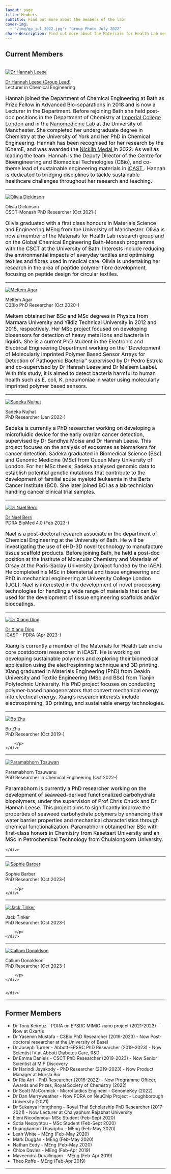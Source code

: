 ```yaml
---
layout: page
title: Members
subtitle: Find out more about the members of the lab!
cover-img:
  - '/img/gp_jul_2022.jpg': "Group Photo July 2022"
share-description: Find out more about the Materials for Health Lab members!
---
```


## Current Members

<div class="container">
<div class="row">&nbsp;</div>
	

<div class="row">
	<div class="col-md-3"><a class="thumb" href="#">
		<img src="/img/Leese H 29668-0334_Dept photo_BW.jpg" class="img-responsive" alt="Dr Hannah Leese" /></a>
	</div>
	<div class="col-md-9">
		<p> <a href="https://researchportal.bath.ac.uk/en/persons/hannah-leese"> Dr Hannah Leese (Group Lead) </a> <br>
		Lecturer in Chemical Engineering <br>
		<p style="color:black;font-size:16px;">Hannah joined the Department of Chemical Engineering at Bath as Prize Fellow in Advanced Bio-separations in 2018 and is now a Lecturer in the Department. Before rejoining Bath she held post-doc positions in the Department of Chemistry at <a href="https://www.imperial.ac.uk/nanostructures-and-composites"> Imperial College London  </a> and in the <a href="https://www.nanomedicinelab.com/"> Nanomedicine Lab </a> at the University of Manchester. She completed her undergraduate degree in Chemistry at the University of York and her PhD in Chemical Engineering. Hannah has been recognised for her research by the IChemE, and was awarded the <a href="https://www.icheme.org/knowledge/medals-and-prizes/research-and-teaching/nicklin-medal/"> Nicklin Medal </a> in 2022. As well as leading the team, Hannah is the Deputy Director of the Centre for Bioengineering and Biomedical Technologies (CBio), and co-theme lead of sustainable engineering  materials in <a href="https://icast.org.uk/core-research-programme/sustainable-engineering-materials/"> iCAST </a>. Hannah is dedicated to bridging disciplines to tackle sustainable healthcare challenges throughout her research and teaching. </p>
		</p>
	</div>
</div>

<hr>

<div class="row">
	<div class="col-md-3"><a class="thumb" href="#">
		<img src="/img/OD_photo1.jpg" class="img-responsive" alt="Olivia Dickinson" /></a>
	</div>
	<div class="col-md-9">
		<p> <a> Olivia Dickinson </a> <br>
		CSCT-Monash PhD Researcher (Oct 2021-)  <br>
		<p style="color:black;font-size:16px;">Olivia graduated with a first class honours in Materials Science and Engineering MEng from the University of Manchester. Olivia is now a member of the Materials for Health Lab research group and on the Global Chemical Engineering Bath-Monash programme with the CSCT at the University of Bath. Interests include reducing the environmental impacts of everyday textiles and optimising textiles and fibres used in medical care. Olivia is undertaking her research in the area of peptide polymer fibre development, focusing on peptide design for circular textiles.  </p>  
		 </p>
	</div>
</div>

<hr>

<div class="row">
	<div class="col-md-3"><a class="thumb" href="#">
		<img src="/img/Meltem.jpg" class="img-responsive" alt="Meltem Agar" /></a>
	</div>
	<div class="col-md-9">
		<p> <a> Meltem Agar </a> <br>
		C3Bio PhD Researcher (Oct 2020-) <br>
		<p style="color:black;font-size:16px;">Meltem obtained her BSc and MSc degrees in Physics from Marmara University and Yildiz Technical University in 2012 and 2015, respectively. Her MSc project focused on developing biosensors for detection of heavy metal ions and bacteria in liquids. She is a current PhD student in the Electronic and Electrical Engineering Department working on the ‘’Development of Molecularly Imprinted Polymer Based Sensor Arrays for Detection of Pathogenic Bacteria’’ supervised by Dr Pedro Estrela and co-supervised by Dr Hannah Leese and Dr Maisem Laabei. With this study, it is aimed to detect bacteria harmful to human health such as E. coli, K. pneumoniae in water using molecularly imprinted polymer based sensors. </p>  
		 </p>
	</div>
</div>


<hr>

<div class="row">
	<div class="col-md-3"><a class="thumb" href="#">
		<img src="/img/SN.jpg" class="img-responsive" alt="Sadeka Nujhat" /></a>
	</div>
	<div class="col-md-9">
		<p> Sadeka Nujhat <br>
		PhD Researcher (Jan 2022-)<br>
		<p style="color:black;font-size:16px;">Sadeka is currently a PhD researcher working on developing a microfluidic device for the early ovarian cancer detection, supervised by Dr Sandhya Moise and Dr Hannah Leese. This project focuses on the analysis of exosomes as biomarkers for cancer detection. Sadeka graduated in Biomedical Science (BSc) and Genomic Medicine (MSc) from Queen Mary University of London. For her MSc thesis, Sadeka analysed genomic data to establish potential genetic mutations that contribute to the development of familial acute myeloid leukaemia in the Barts Cancer Institute (BCI). She later joined BCI as a lab technician handling cancer clinical trial samples. </p>
		</p>
	</div>
</div>

<hr>

<div class="row">
	<div class="col-md-3"><a class="thumb" href="#">
		<img src="/img/NB.jpg" class="img-responsive" alt="Dr Nael Berri" /></a>
	</div>
	<div class="col-md-9">
		<p> <a href="https://researchportal.bath.ac.uk/en/persons/nael-berri/"> Dr Nael Berri </a> <br>
		PDRA BioMed 4.0 (Feb 2023-) <br>
		<p style="color:black;font-size:16px;">Nael is a post-doctoral research associate in the department of Chemical Engineering at the University of Bath. He will be investigating the use of eHD-3D novel technology to manufacture tissue scaffold products. Before joining Bath, he held a post-doc position at the Institute of Molecular Chemistry and Materials of Orsay at the Paris-Saclay University (project funded by the IAEA).  He completed his MSc in biomaterial and tissue engineering and PhD in mechanical engineering at University College London (UCL). Nael is interested in the development of novel processing technologies for handling a wide range of materials that can be used for the development of tissue engineering scaffolds and/or biocoatings. </p>  
		 </p>
	</div>
</div>

<hr>

<div class="row">
	<div class="col-md-3"><a class="thumb" href="#">
		<img src="/img/XD.jpg" class="img-responsive" alt="Dr Xiang Ding" /></a>
	</div>
	<div class="col-md-9">
		<p> <a href="https://www.linkedin.com/in/xiang-ding-535954a1/"> Dr Xiang Ding </a> <br>
		iCAST - PDRA (Apr 2023-) <br>
		<p style="color:black;font-size:16px;">Xiang is currently a member of the Materials for Health Lab and a core postdoctoral researcher in iCAST. He is working on developing sustainable polymers and exploring their biomedical application using the electrospinning technique and 3D printing. Xiang graduated in Materials Engineering (PhD) from Deakin University and Textile Engineering (MSc and BSc) from Tianjin Polytechnic University. His PhD project focuses on conducting polymer-based nanogenerators that convert mechanical energy into electrical energy. Xiang’s research interests include electrospinning, 3D printing, and sustainable energy technologies.</p>  
		 </p>
	</div>
</div>
<hr>


<div class="row">
	<div class="col-md-3"><a class="thumb" href="#">
		<img src="/img/BZ.jpg" class="img-responsive" alt="Bo Zhu" /></a>
	</div>
	<div class="col-md-9">
		<p> Bo Zhu <br>
		PhD Researcher (Oct 2019-)<br>

		</p>
	</div>
</div>

<hr>

<div class="row">
	<div class="col-md-3"><a class="thumb" href="#">
		<img src="/img/PT.jpg" class="img-responsive" alt="Paramabhorn Tosuwan" /></a>
	</div>
	<div class="col-md-9">
		<p> Paramabhorn Tosuwanu <br>
		PhD Researcher in Chemical Engineering (Oct 2022-)<br>
		<p style="color:black;font-size:16px;">Paramabhorn is currently a PhD researcher working on the development of seaweed-derived functionalized carbohydrate biopolymers, under the supervision of Prof Chris Chuck and Dr Hannah Leese. This project aims to significantly improve the properties of seaweed carbohydrate polymers by enhancing their water barrier properties and mechanical characteristics through chemical functionalization. Paramabhorn obtained her BSc with first-class honors in Chemistry from Kasetsart University and an MSc in Petrochemical Technology from Chulalongkorn University.</p> 
		</p>
		
	</div>
</div>


<hr>

<div class="row">
	<div class="col-md-3"><a class="thumb" href="#">
		<img src="/img/BZ.jpg" class="img-responsive" alt="Sophie Barber" /></a>
	</div>
	<div class="col-md-9">
		<p> Sophie Barber <br>
		PhD Researcher (Oct 2023-)<br>

		</p>
	</div>
</div>


<hr>
<div class="row">
	<div class="col-md-3"><a class="thumb" href="#">
		<img src="/img/BZ.jpg" class="img-responsive" alt="Jack Tinker" /></a>
	</div>
	<div class="col-md-9">
		<p> Jack Tinker <br>
		PhD Researcher (Oct 2023-)<br>

		</p>
	</div>
</div>

<hr>
<div class="row">
	<div class="col-md-3"><a class="thumb" href="#">
		<img src="/img/BZ.jpg" class="img-responsive" alt="Callum Donaldson" /></a>
	</div>
	<div class="col-md-9">
		<p> Callum Donaldson <br>
		PhD Researcher (Oct 2023-)<br>

		</p>
	</div>

		
	</div>
</div>


<hr>

## Former Members

* Dr Tony Keirouz - PDRA on EPSRC MIMIC-nano project (2021-2023) - Now at Oxartis
* Dr Yasemin Mustafa - C3Bio PhD Researcher (2019-2023) - Now Post-doctoral researcher at the University of Basel 
* Dr Joseph Turner - Abbott-EPSRC PhD Researcher (2019-2023) - Now Scientist IV at Abbott Diabetes Care, R&D
* Dr Emma Daniels - CSCT PhD Researcher (2019-2023) - Now Senior Scientist at MIP Discovery
* Dr Harindi Jayakody - PhD Researcher (2019-2023) - Now Product Manager at Mursla Bio
* Dr Ria Atri - PhD Researcher (2016-2022) - Now Programme Officer, Awards and Prizes, Royal Society of Chemistry (2022)
* Dr Scott McCormick - Microfluidics Engineer - GenomeKey (2022)
* Dr Dan Merryweather - Now PDRA on NeuChip Project - Loughborough University (2021)
* Dr Sukanya Hongthong – Royal Thai Scholarship PhD Researcher (2017-2021) - Now Lecturer at Chaiyaphum Rajabhat University
* Eleni Nicodemou– MSc Student (Feb-Sept 2020)
* Sotia Neopyhtou – MSc Student (Feb-Sept 2020)
* Duangkamon Thasriphu – MEng (Feb-May 2020)
* Leah White – MEng (Feb-May 2020)
* Mark Duggan - MEng (Feb-May 2020)
* Nathan Eedy - MEng (Feb-May 2020)
* Chloe Davies - MEng (Feb-Apr 2019)
* Maveendra Durailingam - MEng (Feb-Apr 2019)
* Theo Roffe - MEng (Feb-Apr 2019)

<hr>